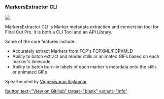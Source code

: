 ### MarkersExtractor CLI

![](/static/MarkersExtractorCLI.gif)

MarkersExtractor CLI is Marker metadata extraction and conversion tool for Final Cut Pro. It is both a CLI Tool and an API Library.

Some of the core features include :

- Accurately extract Markers from FCP's FCPXML/FCPXMLD
- Ability to batch extract and render stills or animated GIFs based on each marker's timecode
- Ability to batch burn-in labels of each marker's metadata onto the stills or animated GIFs

Spearheaded by [Vigneswaran Rajkumar](https://twitter.com/IAmVigneswaran).

[!button text="View on GitHub" target="blank" variant="info"](https://github.com/TheAcharya/MarkersExtractor)